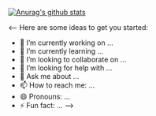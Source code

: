 [![Anurag's github stats](https://github-readme-stats.vercel.app/api?username=ykss)](https://github.com/anuraghazra/github-readme-stats)

<--
Here are some ideas to get you started:

- 🔭 I’m currently working on ...
- 🌱 I’m currently learning ...
- 👯 I’m looking to collaborate on ...
- 🤔 I’m looking for help with ...
- 💬 Ask me about ...
- 📫 How to reach me: ...
- 😄 Pronouns: ...
- ⚡ Fun fact: ...
-->
